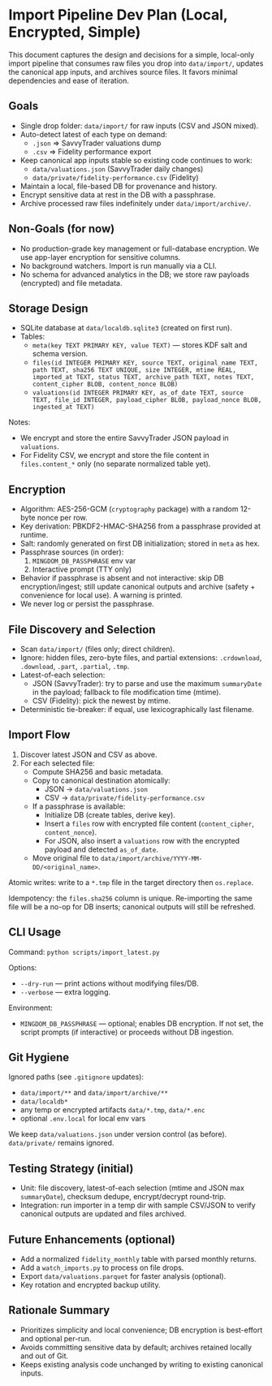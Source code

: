 # Import Pipeline Dev Plan (Local, Encrypted, Simple)

This document captures the design and decisions for a simple, local-only import pipeline that consumes raw files you drop into `data/import/`, updates the canonical app inputs, and archives source files. It favors minimal dependencies and ease of iteration.

## Goals

- Single drop folder: `data/import/` for raw inputs (CSV and JSON mixed).
- Auto-detect latest of each type on demand:
  - `.json` => SavvyTrader valuations dump
  - `.csv` => Fidelity performance export
- Keep canonical app inputs stable so existing code continues to work:
  - `data/valuations.json` (SavvyTrader daily changes)
  - `data/private/fidelity-performance.csv` (Fidelity)
- Maintain a local, file-based DB for provenance and history.
- Encrypt sensitive data at rest in the DB with a passphrase.
- Archive processed raw files indefinitely under `data/import/archive/`.

## Non-Goals (for now)

- No production-grade key management or full-database encryption. We use app-layer encryption for sensitive columns.
- No background watchers. Import is run manually via a CLI.
- No schema for advanced analytics in the DB; we store raw payloads (encrypted) and file metadata.

## Storage Design

- SQLite database at `data/localdb.sqlite3` (created on first run).
- Tables:
  - `meta(key TEXT PRIMARY KEY, value TEXT)` — stores KDF salt and schema version.
  - `files(id INTEGER PRIMARY KEY, source TEXT, original_name TEXT, path TEXT, sha256 TEXT UNIQUE, size INTEGER, mtime REAL, imported_at TEXT, status TEXT, archive_path TEXT, notes TEXT, content_cipher BLOB, content_nonce BLOB)`
  - `valuations(id INTEGER PRIMARY KEY, as_of_date TEXT, source TEXT, file_id INTEGER, payload_cipher BLOB, payload_nonce BLOB, ingested_at TEXT)`

Notes:
- We encrypt and store the entire SavvyTrader JSON payload in `valuations`.
- For Fidelity CSV, we encrypt and store the file content in `files.content_*` only (no separate normalized table yet).

## Encryption

- Algorithm: AES-256-GCM (`cryptography` package) with a random 12-byte nonce per row.
- Key derivation: PBKDF2-HMAC-SHA256 from a passphrase provided at runtime.
- Salt: randomly generated on first DB initialization; stored in `meta` as hex.
- Passphrase sources (in order):
  1. `MINGDOM_DB_PASSPHRASE` env var
  2. Interactive prompt (TTY only)
- Behavior if passphrase is absent and not interactive: skip DB encryption/ingest; still update canonical outputs and archive (safety + convenience for local use). A warning is printed.
- We never log or persist the passphrase.

## File Discovery and Selection

- Scan `data/import/` (files only; direct children).
- Ignore: hidden files, zero-byte files, and partial extensions: `.crdownload`, `.download`, `.part`, `.partial`, `.tmp`.
- Latest-of-each selection:
  - JSON (SavvyTrader): try to parse and use the maximum `summaryDate` in the payload; fallback to file modification time (mtime).
  - CSV (Fidelity): pick the newest by mtime.
- Deterministic tie-breaker: if equal, use lexicographically last filename.

## Import Flow

1. Discover latest JSON and CSV as above.
2. For each selected file:
   - Compute SHA256 and basic metadata.
   - Copy to canonical destination atomically:
     - JSON → `data/valuations.json`
     - CSV → `data/private/fidelity-performance.csv`
   - If a passphrase is available:
     - Initialize DB (create tables, derive key).
     - Insert a `files` row with encrypted file content (`content_cipher`, `content_nonce`).
     - For JSON, also insert a `valuations` row with the encrypted payload and detected `as_of_date`.
   - Move original file to `data/import/archive/YYYY-MM-DD/<original_name>`.

Atomic writes: write to a `*.tmp` file in the target directory then `os.replace`.

Idempotency: the `files.sha256` column is unique. Re-importing the same file will be a no-op for DB inserts; canonical outputs will still be refreshed.

## CLI Usage

Command: `python scripts/import_latest.py`

Options:
- `--dry-run` — print actions without modifying files/DB.
- `--verbose` — extra logging.

Environment:
- `MINGDOM_DB_PASSPHRASE` — optional; enables DB encryption. If not set, the script prompts (if interactive) or proceeds without DB ingestion.

## Git Hygiene

Ignored paths (see `.gitignore` updates):
- `data/import/**` and `data/import/archive/**`
- `data/localdb*`
- any temp or encrypted artifacts `data/*.tmp`, `data/*.enc`
- optional `.env.local` for local env vars

We keep `data/valuations.json` under version control (as before). `data/private/` remains ignored.

## Testing Strategy (initial)

- Unit: file discovery, latest-of-each selection (mtime and JSON max `summaryDate`), checksum dedupe, encrypt/decrypt round-trip.
- Integration: run importer in a temp dir with sample CSV/JSON to verify canonical outputs are updated and files archived.

## Future Enhancements (optional)

- Add a normalized `fidelity_monthly` table with parsed monthly returns.
- Add a `watch_imports.py` to process on file drops.
- Export `data/valuations.parquet` for faster analysis (optional).
- Key rotation and encrypted backup utility.

## Rationale Summary

- Prioritizes simplicity and local convenience; DB encryption is best-effort and optional per-run.
- Avoids committing sensitive data by default; archives retained locally and out of Git.
- Keeps existing analysis code unchanged by writing to existing canonical inputs.

